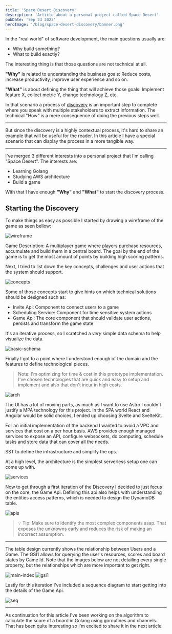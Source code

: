 ```yaml
---
title: 'Space Desert Discovery'
description: 'Article about a personal project called Space Desert'
pubDate: 'Sep 23 2023'
heroImage: '/blog/space-desert-discovery/banner.png'
---
```


In the "real world" of software development, the main questions usually are:

- Why build something?
- What to build exactly?

The interesting thing is that those questions are not technical at all.

**"Why"** is related to understanding the business goals: Reduce costs, increase productivity, improve user experience and so on.

**"What"** is about defining the thing that will achieve those goals: Implement feature X, collect metric Y, change technology Z, etc.

In that scenario a process of <u>discovery</u> is an important step to complete where you speak with multiple stakeholders to extract information. The technical "How" is a mere consequence of doing the previous steps well.

---

But since the discovery is a highly contextual process, it's hard to share an example that will be useful for the reader. In this article I have a special scenario that can display the process in a more tangible way.

---

I've merged 3 different interests into a personal project that I'm calling "Space Desert". The interests are:

- Learning Golang
- Studying AWS architecture
- Build a game

With that I have enough **"Why"** and **"What"** to start the discovery process.

## Starting the Discovery

To make things as easy as possible I started by drawing a wireframe of the game as seen bellow:

![wireframe](/blog/space-desert-discovery/wireframe.png)

Game Description: A multiplayer game where players purchase resources, accumulate and build them in a central board. The goal by the end of the game is to get the most amount of points by building high scoring patterns.

Next, I tried to list down the key concepts, challenges and user actions that the system should support.

![concepts](/blog/space-desert-discovery/concepts.png)

Some of those concepts start to give hints on which technical solutions should be designed such as:
- Invite Api: Component to connect users to a game
- Scheduling Service: Component for time sensitive system actions
- Game Api: The core component that should validate user actions, persists and transform the game state

It's an iterative process, so I scratched a _very_ simple data schema to help visualize the data.

![basic-schema](/blog/space-desert-discovery/basic-schema.png)

Finally I got to a point where I understood enough of the domain and the features to define technological pieces.

> Note: I'm optimizing for time & cost in this prototype implementation. I've chosen technologies that are quick and easy to setup and implement and also that don't incur in high costs.

![arch](/blog/space-desert-discovery/arch.png)

The UI has a lot of moving parts, as much as I want to use Astro I couldn't justify a MPA technology for this project. In the SPA world React and Angular would be solid choices, I ended up choosing Svelte and SvelteKit.

For an initial implementation of the backend I wanted to avoid a VPC and services that cost on a per hour basis. AWS provides enough managed services to expose an API, configure websockets, do computing, schedule tasks and store data that can cover all the needs.

SST to define the infrastructure and simplify the ops.

At a high level, the architecture is the simplest serverless setup one can come up with.

![services](/blog/space-desert-discovery/services.png)

Now to get through a first iteration of the Discovery I decided to just focus on the core, the Game Api. Defining this api also helps with understanding the entities access patterns, which is needed to design the DynamoDB table.

![apis](/blog/space-desert-discovery/apis.png)

> 💡 Tip: Make sure to identify the most complex components asap. That exposes the unknowns early and reduces the risk of making an incorrect assumption.

---

The table design currently shows the relationship between Users and a Game. The GSI1 allows for querying the user's resources, scores and board states by Game Id. Note that the images below are not detailing every single property, but the relationships which are more important to get right.

![main-index](/blog/space-desert-discovery/main-index.png)
![gsi1](/blog/space-desert-discovery/gsi1.png)

Lastly for this iteration I've included a sequence diagram to start getting into the details of the Game Api.

![seq](/blog/space-desert-discovery/seq.png)

---

As continuation for this article I've been working on the algorithm to calculate the score of a board in Golang using goroutines and channels. That has been quite interesting so I'm excited to share it in the next article.


